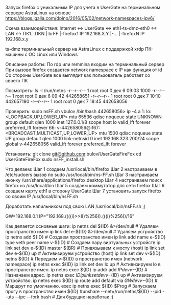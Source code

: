 
 Запуск firefox с уникальным IP для учета в UserGate на терминальном сервере AstraLinux
 на основе https://blogs.igalia.com/dpino/2016/05/02/network-namespaces-ipv6/

   Схема взаимодействия:
 Internet <-> UserGate <-> eth1-ts-dmz-eth0 <-> LAN <-> ПК1...ПКN
                            |
                           brFF
                            |-firefox1 IP 192.168.X.Y
                            |-...
                            |-firefoxN IP 192.168.x.y

 ts-dmz терминальный сервер на AstraLinux c поддержкой xrdp
 ПК-машины с ОС Linux или Windows

   Описание работы:
 По rdp или remmina входим на терминальный сервер
 При вызове firefox создается network namespace c IP как функция от id
 Со стороны UserGate все выглядит как пользователь работает со своего ПК

   Посмотреть:
 ls -l /run/netns
 -r--r--r-- 1 root root 0 дек  6 09:03 1000
 -r--r--r-- 1 root root 0 дек  6 09:42 442658651
 -r--r--r-- 1 root root 0 дек  7 10:10 442657190
 -r--r--r-- 1 root root 0 дек  7 18:45 442658056

   Проверить:
 sudo nsFF.sh vbulov /bin/bash
 442658056> ip -4 a
1: lo: <LOOPBACK,UP,LOWER_UP> mtu 65536 qdisc noqueue state UNKNOWN group default qlen 1000
    inet 127.0.0.1/8 scope host lo
       valid_lft forever preferred_lft forever
66: v-442658056@if67: <BROADCAST,MULTICAST,UP,LOWER_UP> mtu 1500 qdisc noqueue state UP group default qlen 1000 link-netnsid 0
    inet 192.168.323.200/24 scope global v-442658056
       valid_lft forever preferred_lft forever

   Установить:
 git clone git@github.com:bulov/UserGateFireFox
 cd UserGateFireFox
 sudo nsFF_install.sh

   Что делаем:
 Шаг 1 создаем /usr/local/bin/firefox
 Шаг 2 настраиваем в /etc/sudoers вызов по sudo /usr/local/bin/ns-FF.sh
 Шаг 3 настраиваем иконку /usr/share/applications/firefox.desktop
 Шаг 4 настраиваем поиск firefox из /usr/local/bin
 Шаг 5 создаем коммутатор  для сети firefox
 Шаг 6 создаем карту eth1 в сторону UserGate
 Шаг 7 установить запуск firefox со своим IP  /usr/local/bin/nsFF.sh

   Доработать напильником под свою LAN /usr/local/bin/nsFF.sh ;)

 GW=192.168.0.1
 IP="192.168.$(((${i}>>8)%256)).$((${i}%256))/16"

   Как делается основные шаги:
ip netns del   ${ID} &>/dev/null                       # Удаляем пространство имен
ip link  del e-${ID} &>/dev/null                       # Удаляем устройство
ip netns add   ${ID}                                   # Создаем пространство имен
ip link  add name e-${ID} type veth peer name v-${ID}  # Создаем пару виртуальных устройств
ip link  set dev  e-${ID} master ${BR}                 # Привязываем к мосту (host)
ip link  set dev  e-${ID} up                           # Активизируем устройство (host)
ip link  set dev  v-${ID} netns ${ID}                  # Передаем v-${ID} в пространство имен (network namespace)
ip netns exec ${ID} ip link set dev lo up              # Активизируем lo в пространстве имен.
ip netns exec ${ID} ip addr add ${IP} dev v-${ID}      # Назначаем адрес.
ip netns exec ${ID} ip link set dev v-${ID} up         # Активизируем устройство.
ip netns exec ${ID} ip route add default via ${GW} dev v-${ID} # Маршрут по умолчанию.
exec ip netns exec ${ID} $Prog                         # Запускаем прогу в пространство имен ${ID}
#unshare --net=/run/netns/${ID} --pid --uts --ipc --fork bash  # Для будущих наработак ;)

